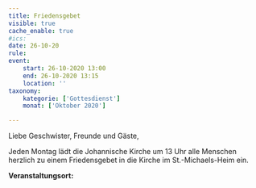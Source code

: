 ```yaml
---
title: Friedensgebet
visible: true
cache_enable: true
#ics: 
date: 26-10-20
rule: 
event:
	start: 26-10-2020 13:00
	end: 26-10-2020 13:15
	location: ''
taxonomy:
	kategorie: ['Gottesdienst']
	monat: ['Oktober 2020']

---
```

Liebe Geschwister, Freunde und Gäste,

Jeden Montag lädt die Johannische Kirche um 13 Uhr alle Menschen herzlich zu einem Friedensgebet in die Kirche im St.-Michaels-Heim ein.



**Veranstaltungsort:** 

